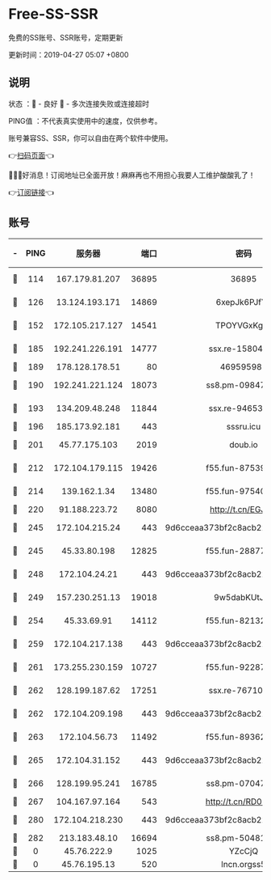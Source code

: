 # Free-SS-SSR

免费的SS账号、SSR账号，定期更新

更新时间：2019-04-27 05:07 +0800

## 说明

状态     ：🙂 - 良好 🙁 - 多次连接失败或连接超时

PING值   ：不代表真实使用中的速度，仅供参考。

账号兼容SS、SSR，你可以自由在两个软件中使用。

👉[扫码页面](https://liesauer.github.io/Free-SS-SSR/)👈

🎉🎉🎉好消息！订阅地址已全面开放！麻麻再也不用担心我要人工维护酸酸乳了！

👉[订阅链接](https://www.liesauer.net/yogurt/subscribe?ACCESS_TOKEN=DAYxR3mMaZAsaqUb)👈

## 账号

|-|PING|服务器|端口|密码|加密方式|区域|
|:----:|:----:|:-----:|-----:|:----:|:----:|:----:|
|🙂|114|167.179.81.207|36895|36895|aes-256-cfb|JP|
|🙂|126|13.124.193.171|14869|6xepJk6PJfYz|aes-256-cfb|KR|
|🙂|152|172.105.217.127|14541|TPOYVGxKglpi|aes-256-cfb|JP|
|🙂|185|192.241.226.191|14777|ssx.re-15804157|aes-256-cfb|US|
|🙂|189|178.128.178.51|80|469595985|chacha20|US|
|🙂|190|192.241.221.124|18073|ss8.pm-09847750|aes-256-cfb|US|
|🙂|193|134.209.48.248|11844|ssx.re-94653207|aes-256-cfb|US|
|🙂|196|185.173.92.181|443|sssru.icu|rc4-md5|RU|
|🙂|201|45.77.175.103|2019|doub.io|aes-128-ctr|SG|
|🙂|212|172.104.179.115|19426|f55.fun-87539428|aes-256-cfb|SG|
|🙂|214|139.162.1.34|13480|f55.fun-97540163|aes-256-cfb|SG|
|🙂|220|91.188.223.72|8080|http://t.cn/EGJIyrl|rc4-md5|RU|
|🙂|245|172.104.215.24|443|9d6cceaa373bf2c8acb22e60b6a58be6|aes-256-cfb|US|
|🙂|245|45.33.80.198|12825|f55.fun-28877106|aes-256-cfb|US|
|🙂|248|172.104.24.21|443|9d6cceaa373bf2c8acb22e60b6a58be6|aes-256-cfb|US|
|🙂|249|157.230.251.13|19018|9w5dabKUtJTa|aes-256-cfb|SG|
|🙂|254|45.33.69.91|14112|f55.fun-82132228|aes-256-cfb|US|
|🙂|259|172.104.217.138|443|9d6cceaa373bf2c8acb22e60b6a58be6|aes-256-cfb|US|
|🙂|261|173.255.230.159|10727|f55.fun-92287038|aes-256-cfb|US|
|🙂|262|128.199.187.62|17251|ssx.re-76710195|aes-256-cfb|SG|
|🙂|262|172.104.209.198|443|9d6cceaa373bf2c8acb22e60b6a58be6|aes-256-cfb|US|
|🙂|263|172.104.56.73|11492|f55.fun-89362117|aes-256-cfb|SG|
|🙂|265|172.104.31.152|443|9d6cceaa373bf2c8acb22e60b6a58be6|aes-256-cfb|US|
|🙂|266|128.199.95.241|16785|ss8.pm-07047085|aes-256-cfb|SG|
|🙂|267|104.167.97.164|543|http://t.cn/RD0D7sx|rc4-md5|CA|
|🙂|280|172.104.218.230|443|9d6cceaa373bf2c8acb22e60b6a58be6|aes-256-cfb|US|
|🙂|282|213.183.48.10|16694|ss8.pm-50481530|rc4-md5|RU|
|🙁|0|45.76.222.9|1025|YZcCjQ|rc4-md5|JP|
|🙁|0|45.76.195.13|520|lncn.orgss5|rc4|JP|

